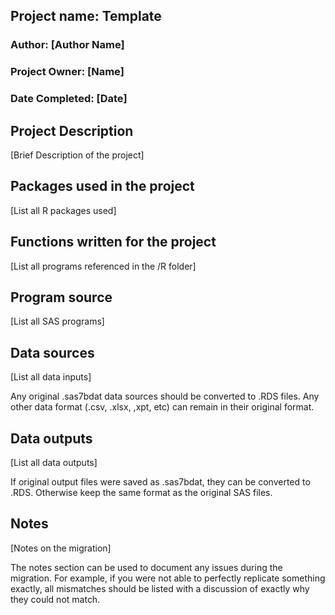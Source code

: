 
## Project name:  Template
### Author: [Author Name]
### Project Owner: [Name]
### Date Completed: [Date]


## Project Description

[Brief Description of the project]


## Packages used in the project

[List all R packages used]



## Functions written for the project

[List all programs referenced in the /R folder]

## Program source

[List all SAS programs]


## Data sources

[List all data inputs]

Any original .sas7bdat data sources should be converted to .RDS files.  Any other data format (.csv, .xlsx, ,xpt, etc) can remain in their original format.



## Data outputs

[List all data outputs]

If original output files were saved as .sas7bdat, they can be converted to .RDS.  Otherwise keep the same format as the original SAS files.


## Notes

[Notes on the migration]

The notes section can be used to document any issues during the migration.  For example, if you were not able to perfectly replicate something exactly, all mismatches should be listed with a discussion of exactly why they could not match.



